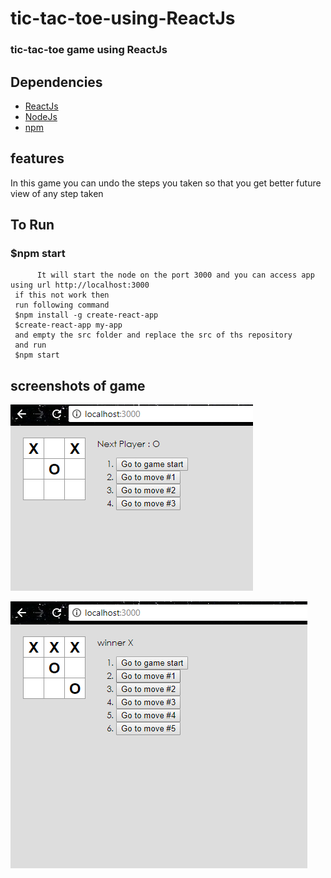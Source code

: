 # tic-tac-toe-using-ReactJs
### tic-tac-toe game using ReactJs

## Dependencies

* [ReactJs](https://reactjs.org/) 
* [NodeJs](https://nodejs.org/en/)
* [npm](https://www.npmjs.com/package/download)

## features
In this game you can undo the steps you taken so that you get better future view of any step taken

## To Run
 ### $npm start    
          It will start the node on the port 3000 and you can access app using url http://localhost:3000 
     if this not work then
     run following command
     $npm install -g create-react-app
     $create-react-app my-app
     and empty the src folder and replace the src of ths repository
     and run 
     $npm start
  
## screenshots of game
  ![image](https://github.com/param087/tic-tac-toe-using-ReactJs/blob/master/images/tic-tac-toe1.png)
  
  
   ![image](https://github.com/param087/tic-tac-toe-using-ReactJs/blob/master/images/tic-tac-toe2.png)
